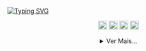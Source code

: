 [![Typing SVG](https://readme-typing-svg.herokuapp.com?font=Monoscape&color=%23F71D4F&size=26&center=true&vCenter=true&lines=%E2%9C%A8+Welcome+to+my+github+%E2%9C%A8)](https://git.io/typing-svg)



<p align="center">
<img src="https://img.shields.io/badge/html5-%23E34F26.svg?style=for-the-badge&logo=html5&logoColor=white" height="20px"> <img src="https://img.shields.io/badge/javascript-%23323330.svg?style=for-the-badge&logo=javascript&logoColor=%23F7DF1E" height="20px"> <img src="https://img.shields.io/badge/css3-%231572B6.svg?style=for-the-badge&logo=css3&logoColor=white" height="20px"> <img src="https://img.shields.io/badge/Visual%20Studio-5C2D91.svg?style=for-the-badge&logo=visual-studio&logoColor=white" height="20px">
</p>

<details>
<summary align="center">Ver Mais...</summary>

# Hi there 👋

**A little bit more of me...**

- 🖥️ I'm studying in an System Development technician course in Etec Aristoteles Ferreira

- ❤️ I'm passionate about understanding Design and Frontend development

### My Skills
<p align="center">
<img src="https://github-readme-stats.vercel.app/api?username=AlissonForbidden&theme=dark&show_icons=true" href="https://github.com/Alisson" height="150em">
<img src="https://github-readme-stats.vercel.app/api/top-langs/?username=AlissonForbidden&hide=html&layout=compact&theme=dark" href="https://github.com/iuricode/" height="150em">
</p>
<p align="center"> Sobre mim:</p>

<p align="center">
<a href="https://www.instagram.com/alisu403/" target="_blank"> <img src="https://img.shields.io/badge/Instagram-000?style=for-the-badge&logo=instagram&logoColor=8A39DB"> </a> <a href="https://www.twitter.com/AlisuForbidden" target="_blank"> <img src="https://img.shields.io/badge/Twitter-000?style=for-the-badge&logo=twitter&logoColor=8A39DB"> </a>

</p>

</details>
